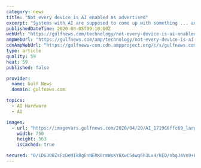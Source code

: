 ```yaml
---
category: news
title: "Not every device is AI enabled as advertised"
excerpt: "Systems with AI are supposed to come up with something ... and even using a connection through the data chip. One of the things that distinguish between companies is the storage space - whether ..."
publishedDateTime: 2020-08-05T09:10:00Z
webUrl: "https://gulfnews.com/technology/not-every-device-is-ai-enabled-as-advertised-1.72996256"
ampWebUrl: "https://gulfnews.com/amp/technology/not-every-device-is-ai-enabled-as-advertised-1.72996256"
cdnAmpWebUrl: "https://gulfnews-com.cdn.ampproject.org/c/s/gulfnews.com/amp/technology/not-every-device-is-ai-enabled-as-advertised-1.72996256"
type: article
quality: 59
heat: 59
published: false

provider:
  name: Gulf News
  domain: gulfnews.com

topics:
  - AI Hardware
  - AI

images:
  - url: "https://imagevars.gulfnews.com/2020/04/20/AI_171966ffc69_large.jpg"
    width: 750
    height: 563
    isCached: true

secured: "B/iDG30BZsFzDeMIkBgEnNERK0rmWsKYBXwC54wq6h3Lx4/kED/nbgJ4Vn9+E1hb7uByC88mEmQDqu/u6BWJi43EJIPlVIZR6zQ8Tnc0W13/Zn6DoDFMRYeckK/c440/2fM/aORngtdYOsMGrADKS47/+U2Ri2ny7k6sOEnSFqco5ydJR93gUZeQSMfxQK1a0NWCtzIbOkKWTsrg2lL4vAGqFG/ZXtSvrW3Px13RSYCKVInsTlgd8brXc65RG0QIa5hT7/0kcTidVP970PptixgGnE/BWU5yaPD8Mjr/FugddLyPMvbo+DSRCFIQEEwepzfoLwQyLVKnhZO/bM8O0Q==;UYvrhDCxnt8TKh3VpO959w=="
---
```


